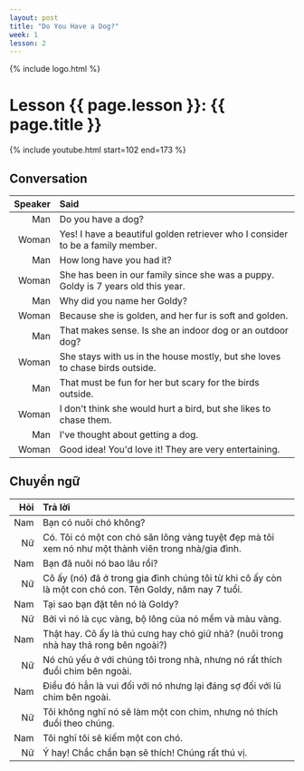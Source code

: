 ```yaml
---
layout: post
title: "Do You Have a Dog?"
week: 1
lesson: 2
---
```


{% include logo.html %}
  
# Lesson {{ page.lesson }}: {{ page.title }}

{% include youtube.html start=102 end=173 %}

## Conversation

Speaker | Said
---: | :---
Man | Do you have a dog?
Woman | Yes! I have a beautiful golden retriever who I consider to be a family member.
Man | How long have you had it?
Woman | She has been in our family since she was a puppy. Goldy is 7 years old this year.
Man | Why did you name her Goldy?
Woman | Because she is golden, and her fur is soft and golden.
Man | That makes sense. Is she an indoor dog or an outdoor dog?
Woman | She stays with us in the house mostly, but she loves to chase birds outside.
Man | That must be fun for her but scary for the birds outside.
Woman | I don't think she would hurt a bird, but she likes to chase them.
Man | I've thought about getting a dog.
Woman | Good idea! You'd love it! They are very entertaining.

## Chuyển ngữ

Hỏi | Trả lời
---: | :---
Nam | Bạn có nuôi chó không?
Nữ | Có. Tôi có một con chó săn lông vàng tuyệt đẹp mà tôi xem nó như một thành viên trong nhà/gia đình.
Nam | Bạn đã nuôi nó bao lâu rồi?
Nữ | Cô ấy (nó) đã ở trong gia đình chúng tôi từ khi cô ấy còn là một con chó con. Tên Goldy, năm nay 7 tuổi.
Nam | Tại sao bạn đặt tên nó là Goldy?
Nữ | Bởi vì nó là cục vàng, bộ lông của nó mềm và màu vàng.
Nam | Thật hay. Cô ấy là thú cưng hay chó giữ nhà? (nuôi trong nhà hay thả rong bên ngoài?)
Nữ | Nó chủ yếu ở với chúng tôi trong nhà, nhưng nó rất thích đuổi chim bên ngoài.
Nam | Điều đó hẳn là vui đối với nó nhưng lại đáng sợ đối với lũ chim bên ngoài.
Nữ | Tôi không nghĩ nó sẽ làm  một con chim, nhưng nó thích đuổi theo chúng.
Nam | Tôi nghĩ tôi sẽ kiếm một con chó.
Nữ | Ý hay! Chắc chắn bạn sẽ thích! Chúng rất thú vị.
